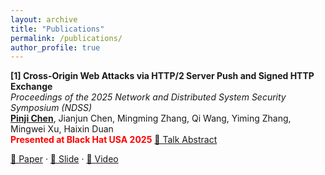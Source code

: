 ```yaml
---
layout: archive
title: "Publications"
permalink: /publications/
author_profile: true
---
```


**[1] Cross-Origin Web Attacks via HTTP/2 Server Push and Signed HTTP Exchange**  
*Proceedings of the 2025 Network and Distributed System Security Symposium (NDSS)*  
<u>**Pinji Chen**</u>, Jianjun Chen, Mingming Zhang, Qi Wang, Yiming Zhang, Mingwei Xu, Haixin Duan  
<span style="color:red; font-weight:bold;">Presented at Black Hat USA 2025</span> [🎤 Talk Abstract](https://www.blackhat.com/us-25/briefings/schedule/index.html#cross-origin-web-attacks-via-http2-server-push-and-signed-http-exchange-45150)

[📄 Paper](https://www.ndss-symposium.org/wp-content/uploads/2025-1086-paper.pdf) · [📑 Slide](/files/US-25-Chen-Cross-Origin-Web-Attacks-via-HTTP:2-Server-Push-and-Signed-HTTP-Exchange-Thursday.pdf) · [🎥 Video](https://www.youtube.com/watch?v=A9fe2_nWM44)